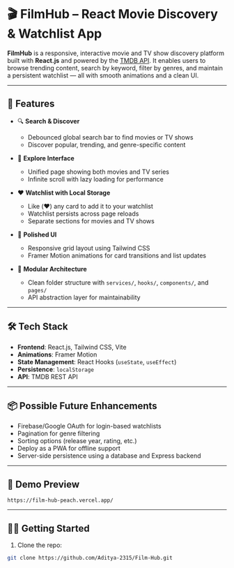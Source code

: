 # 🎬 FilmHub – React Movie Discovery & Watchlist App

**FilmHub** is a responsive, interactive movie and TV show discovery platform built with **React.js** and powered by the [TMDB API](https://www.themoviedb.org/documentation/api). It enables users to browse trending content, search by keyword, filter by genres, and maintain a persistent watchlist — all with smooth animations and a clean UI.

---

## 🚀 Features

- 🔍 **Search & Discover**
  - Debounced global search bar to find movies or TV shows
  - Discover popular, trending, and genre-specific content

- 🧭 **Explore Interface**
  - Unified page showing both movies and TV series
  - Infinite scroll with lazy loading for performance

- ❤️ **Watchlist with Local Storage**
  - Like (❤️) any card to add it to your watchlist
  - Watchlist persists across page reloads
  - Separate sections for movies and TV shows

- 🎨 **Polished UI**
  - Responsive grid layout using Tailwind CSS
  - Framer Motion animations for card transitions and list updates

- 📂 **Modular Architecture**
  - Clean folder structure with `services/`, `hooks/`, `components/`, and `pages/`
  - API abstraction layer for maintainability

---

## 🛠️ Tech Stack

- **Frontend**: React.js, Tailwind CSS, Vite
- **Animations**: Framer Motion
- **State Management**: React Hooks (`useState`, `useEffect`)
- **Persistence**: `localStorage`
- **API**: TMDB REST API

---

## 📦 Possible Future Enhancements

- Firebase/Google OAuth for login-based watchlists
- Pagination for genre filtering
- Sorting options (release year, rating, etc.)
- Deploy as a PWA for offline support
- Server-side persistence using a database and Express backend

---

## 📸 Demo Preview

`https://film-hub-peach.vercel.app/`

---

## 🧑‍💻 Getting Started

1. Clone the repo:
```bash
git clone https://github.com/Aditya-2315/Film-Hub.git